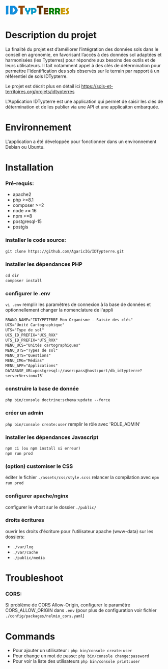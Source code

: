 <img src="https://github.com/AgaricIG/IDTypterre/blob/main/public/images/IDTypTerres.png" alt="Logo IDTypterre" width="40%"/>

# Description du projet

La finalité du projet est d’améliorer l’intégration des données sols dans le conseil en agronomie, en favorisant l’accès à des données sol adaptées et harmonisées (les Typterres) pour répondre aux besoins des outils et de leurs utilisateurs. Il fait notamment appel à des clés de détermination pour permettre l'identification des sols observés sur le terrain par rapport à un référentiel de sols IDTypterre.

Le projet est décrit plus en détail ici https://sols-et-territoires.org/projets/idtypterres

L'Application IDTypterre est une application qui permet de saisir les clés de détermination et de les publier via une API et une applicaiton embarquée.

# Environnement
L'application a été développée pour fonctionner dans un environnement Debian ou Ubuntu. 

# Installation
### Pré-requis:
- apache2
- php >=8.1
- composer >=2
- node >= 16
- npm >=8
- postgresql-15
- postgis

 ### installer le code source:
`git clone https://github.com/AgaricIG/IDTypterre.git`

### installer les dépendances PHP
```
cd dir
composer install
```

### configurer le .env
`vi .env`
remplir les paramètres de connexion à la base de données
et optionnellement changer la nomenclature de l'appli

    BRAND_NAME="IDTYPETERRE Mon Organisme - Saisie des clés"
    UCS="Unité Cartographique"
    UTS="Type de sol"
    UCS_ID_PREFIX="UCS_RXX"
    UTS_ID_PREFIX="UTS_RXX"
    MENU_UCS="Unités cartographiques"
    MENU_UTS="Types de sol"
    MENU_QTS="Questions"
    MENU_IMG="Médias"
    MENU_APP="Applications"
    DATABASE_URL=postgresql://user:pass@host:port/db_idtypterre?serverVersion=15`


### construire la base de donnée
`php bin/console doctrine:schema:update --force`

### créer un admin
`php bin/console create:user`
remplir le rôle avec 'ROLE_ADMIN'

### installer les dépendances Javascript
```
npm ci (ou npm install si erreur)
npm run prod
```

### (option) customiser le CSS
éditer le fichier `./assets/css/style.scss`
relancer la compilation avec `npm run prod`

### configurer apache/nginx
configurer le vhost sur le dossier `./public/`

### droits écritures
ouvrir les droits d'écriture pour l'utilisateur apache (www-data) sur les dossiers:
- `./var/log`
- `./var/cache`
- `./public/media`

# Troubleshoot
### CORS:
Si problème de CORS Allow-Origin, configurer le paramêtre CORS_ALLOW_ORIGIN dans `.env`
(pour plus de configuration voir fichier `./config/packages/nelmio_cors.yaml`)

# Commands
- Pour ajouter un utilisateur :
`php bin/console create:user`
- Pour change un mot de passe:
`php bin/console change:password`
- Pour voir la liste des utilisateurs
`php bin/console print:user`


```
